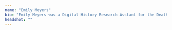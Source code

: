 ```yaml
---
name: "Emily Meyers"
bio: "Emily Meyers was a Digital History Research Asstant for the Death by Numbers project from 2021 to 2023."
headshot: ""
---
```

